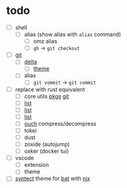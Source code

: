 # todo

- [ ] shell
  - [ ] alias (show alias with `alias` command)
    - [ ] omz alias
    - [ ] `gh` -> `git checkout`
- [ ] [git](https://mynixos.com/nixpkgs/options/programs.git)
  - [ ] [delta](https://mynixos.com/home-manager/options/programs.git.delta)
    - [ ] [theme](https://github.com/dandavison/delta?tab=readme-ov-file#a-syntax-highlighting-pager-for-git-diff-and-grep-output)
  - [ ] alias
    - [ ] `git vommit` -> `git commit`
- [ ] replace with rust equivalent
  - [ ] core utils [pkgs](https://search.nixos.org/packages?channel=23.11&show=uutils-coreutils&from=0&size=50&sort=relevance&type=packages&query=uutils-coreutils) [git](https://github.com/uutils/coreutils/tree/main)
  - [ ] [list](https://zaiste.net/posts/shell-commands-rust/)
  - [ ] [list](https://github.com/unpluggedcoder/awesome-rust-tools)
  - [ ] [list](https://github.com/rust-unofficial/awesome-rust)
  - [ ] [ouch](https://github.com/ouch-org/ouch) compress/decompress
  - [ ] tokei
  - [ ] dust
  - [ ] zoxide (autojump)
  - [ ] oxker (docker tui)
- [ ] vscode
  - [ ] extension
  - [ ] theme
- [ ] [syntect](https://github.com/trishume/syntect/) theme for [bat](https://github.com/sharkdp/bat?tab=readme-ov-file#adding-new-syntaxes--language-definitions) with [nix](https://mynixos.com/home-manager/options/programs.bat)
